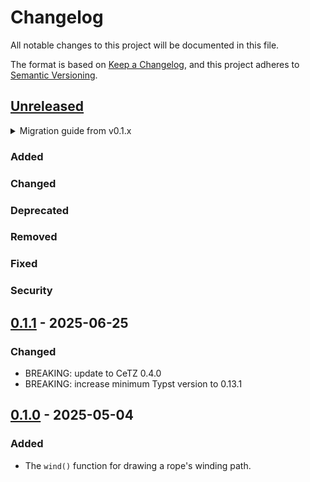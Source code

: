 # Changelog

All notable changes to this project will be documented in this file.

The format is based on [Keep a Changelog](https://keepachangelog.com/en/1.1.0/),
and this project adheres to [Semantic Versioning](https://semver.org/spec/v2.0.0.html).

## [Unreleased]

<details>
<summary>Migration guide from v0.1.x</summary>

<!-- Write migration guide here -->

</details>

### Added

### Changed

### Deprecated

### Removed

### Fixed

### Security

## [0.1.1] - 2025-06-25

### Changed

- BREAKING: update to CeTZ 0.4.0
- BREAKING: increase minimum Typst version to 0.13.1

## [0.1.0] - 2025-05-04

### Added

- The `wind()` function for drawing a rope's winding path.


[Unreleased]: https://github.com/SillyFreak/typst-pull-eh/compare/v0.1.1...HEAD
[0.1.1]: https://github.com/SillyFreak/typst-pull-eh/releases/tag/v0.1.1
[0.1.0]: https://github.com/SillyFreak/typst-pull-eh/releases/tag/v0.1.0
